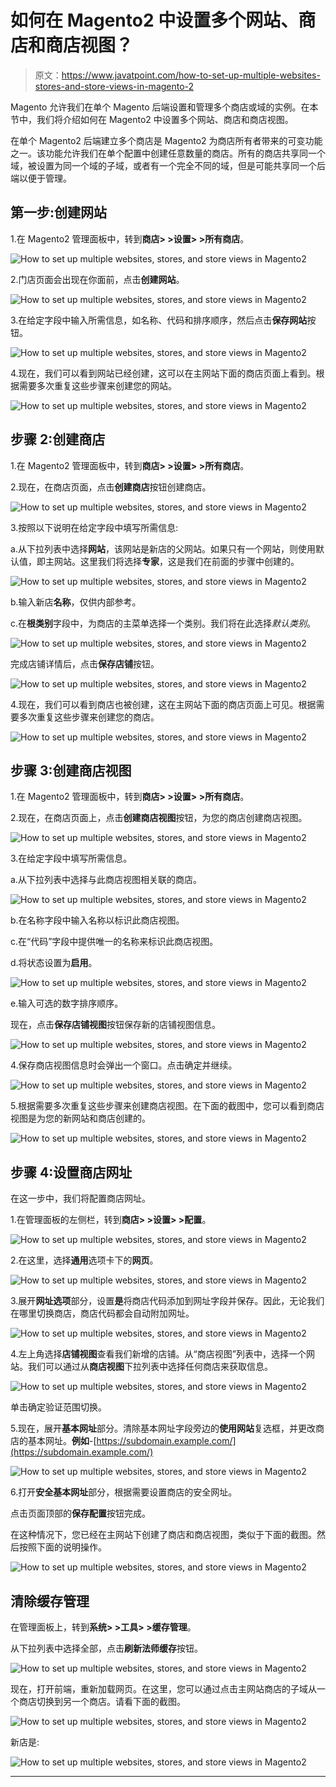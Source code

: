 # 如何在 Magento2 中设置多个网站、商店和商店视图？

> 原文：<https://www.javatpoint.com/how-to-set-up-multiple-websites-stores-and-store-views-in-magento-2>

Magento 允许我们在单个 Magento 后端设置和管理多个商店或域的实例。在本节中，我们将介绍如何在 Magento2 中设置多个网站、商店和商店视图。

在单个 Magento2 后端建立多个商店是 Magento2 为商店所有者带来的可变功能之一。该功能允许我们在单个配置中创建任意数量的商店。所有的商店共享同一个域，被设置为同一个域的子域，或者有一个完全不同的域，但是可能共享同一个后端以便于管理。

## 第一步:创建网站

1.在 Magento2 管理面板中，转到**商店> >设置> >所有商店**。

![How to set up multiple websites, stores, and store views in Magento2](img/814951ad712caa34cfd891ed818cea31.png)

2.门店页面会出现在你面前，点击**创建网站**。

![How to set up multiple websites, stores, and store views in Magento2](img/cb3df84639a97d5af55615d29b110a39.png)

3.在给定字段中输入所需信息，如名称、代码和排序顺序，然后点击**保存网站**按钮。

![How to set up multiple websites, stores, and store views in Magento2](img/54b75a86b9d1475e3a7532939864f40f.png)

4.现在，我们可以看到网站已经创建，这可以在主网站下面的商店页面上看到。根据需要多次重复这些步骤来创建您的网站。

![How to set up multiple websites, stores, and store views in Magento2](img/f164c79b33c6720c930dc5919b943dea.png)

## 步骤 2:创建商店

1.在 Magento2 管理面板中，转到**商店> >设置> >所有商店**。

2.现在，在商店页面，点击**创建商店**按钮创建商店。

![How to set up multiple websites, stores, and store views in Magento2](img/12c9f83c6a5fcb6ae3742396bfae64c3.png)

3.按照以下说明在给定字段中填写所需信息:

a.从下拉列表中选择**网站**，该网站是新店的父网站。如果只有一个网站，则使用默认值，即主网站。这里我们将选择**专家**，这是我们在前面的步骤中创建的。

![How to set up multiple websites, stores, and store views in Magento2](img/4cbc930d553e571e0d0b85d4c4821e91.png)

b.输入新店**名称**，仅供内部参考。

c.在**根类别**字段中，为商店的主菜单选择一个类别。我们将在此选择*默认类别*。

![How to set up multiple websites, stores, and store views in Magento2](img/405c123d541866efc6f7006f97934524.png)

完成店铺详情后，点击**保存店铺**按钮。

![How to set up multiple websites, stores, and store views in Magento2](img/19e60d5f924a39a1a9b7cb1a6073a208.png)

4.现在，我们可以看到商店也被创建，这在主网站下面的商店页面上可见。根据需要多次重复这些步骤来创建您的商店。

![How to set up multiple websites, stores, and store views in Magento2](img/d2c7faf7dba16ad0a03c76d470f2d32a.png)

## 步骤 3:创建商店视图

1.在 Magento2 管理面板中，转到**商店> >设置> >所有商店**。

2.现在，在商店页面上，点击**创建商店视图**按钮，为您的商店创建商店视图。

![How to set up multiple websites, stores, and store views in Magento2](img/5c108c3322fc72fe880a9ed2c244db46.png)

3.在给定字段中填写所需信息。

a.从下拉列表中选择与此商店视图相关联的商店。

![How to set up multiple websites, stores, and store views in Magento2](img/4e30a2573dcb3fb26ab02403d5f13082.png)

b.在名称字段中输入名称以标识此商店视图。

c.在“代码”字段中提供唯一的名称来标识此商店视图。

d.将状态设置为**启用**。

![How to set up multiple websites, stores, and store views in Magento2](img/a328c2d5c360821ef4de0dca4a2ce7fb.png)

e.输入可选的数字排序顺序。

现在，点击**保存店铺视图**按钮保存新的店铺视图信息。

![How to set up multiple websites, stores, and store views in Magento2](img/fb0f1e909268b297ba0efeda5a3d4fcf.png)

4.保存商店视图信息时会弹出一个窗口。点击确定并继续。

![How to set up multiple websites, stores, and store views in Magento2](img/8e292ef427d427790dfff2423586434a.png)

5.根据需要多次重复这些步骤来创建商店视图。在下面的截图中，您可以看到商店视图是为您的新网站和商店创建的。

![How to set up multiple websites, stores, and store views in Magento2](img/382a464542056f709f84aa3c39783c10.png)

## 步骤 4:设置商店网址

在这一步中，我们将配置商店网址。

1.在管理面板的左侧栏，转到**商店> >设置> >配置**。

![How to set up multiple websites, stores, and store views in Magento2](img/cb4129137beb13ff5b7214cb86e2b9e8.png)

2.在这里，选择**通用**选项卡下的**网页**。

![How to set up multiple websites, stores, and store views in Magento2](img/0f4c068b1ef3cf9cd9d396c223e888e8.png)

3.展开**网址选项**部分，设置**是**将商店代码添加到网址字段并保存。因此，无论我们在哪里切换商店，商店代码都会自动附加网址。

![How to set up multiple websites, stores, and store views in Magento2](img/c51466dfa4e334faca1476550f8bf485.png)

4.左上角选择**店铺视图**查看我们新增的店铺。从“商店视图”列表中，选择一个网站。我们可以通过从**商店视图**下拉列表中选择任何商店来获取信息。

![How to set up multiple websites, stores, and store views in Magento2](img/c29b83f3df4974f4d2c4f78000337272.png)

单击确定验证范围切换。

5.现在，展开**基本网址**部分。清除基本网址字段旁边的**使用网站**复选框，并更改商店的基本网址。**例如**-[https://subdomain.example.com/](https://subdomain.example.com/)

![How to set up multiple websites, stores, and store views in Magento2](img/4fbd45a37d393df07d547b8e42abce28.png)

6.打开**安全基本网址**部分，根据需要设置商店的安全网址。

点击页面顶部的**保存配置**按钮完成。

在这种情况下，您已经在主网站下创建了商店和商店视图，类似于下面的截图。然后按照下面的说明操作。

![How to set up multiple websites, stores, and store views in Magento2](img/de90389137d176e17a930a918a3159ba.png)

## 清除缓存管理

在管理面板上，转到**系统> >工具> >缓存管理**。

从下拉列表中选择全部，点击**刷新法师缓存**按钮。

![How to set up multiple websites, stores, and store views in Magento2](img/c1054e20a4413d7e3b93290d39023023.png)

现在，打开前端，重新加载网页。在这里，您可以通过点击主网站商店的子域从一个商店切换到另一个商店。请看下面的截图。

![How to set up multiple websites, stores, and store views in Magento2](img/691d6db61f61247b5f4f1c2f5564e30c.png)

新店是:

![How to set up multiple websites, stores, and store views in Magento2](img/2a614e08273a827b532c3fb3b9a2731a.png)

* * *